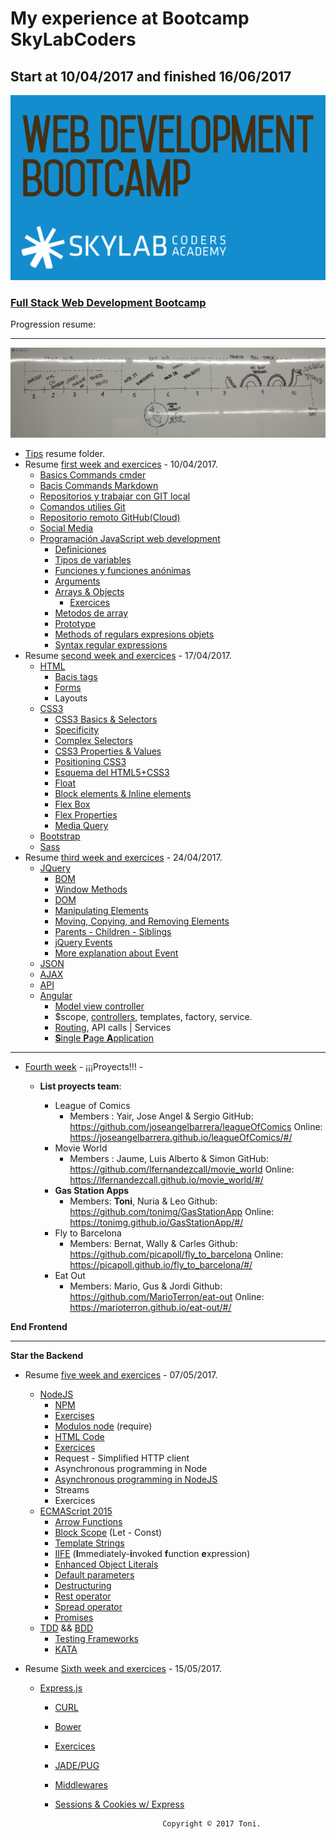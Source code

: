 
# My experience at Bootcamp SkyLabCoders

## Start at 10/04/2017 and finished 16/06/2017

![Bootcamp_logo.png](img/Bootcamp_logo.png)

### [Full Stack Web Development Bootcamp](https://skylabcoders.github.io/bootcamp-abril2017/)

Progression resume:

---

![timeline](img/timeline.png)

-   [Tips](https://github.com/tonimg/Course/blob/master/Tips/tips.md#tips) resume folder.
-   Resume [first week and exercices](https://github.com/tonimg/Course/blob/master/Frontend/Frontend/01%20Semana/Readme%2010.04.md) - 10/04/2017.
    +   [Basics Commands cmder](https://github.com/tonimg/Course/blob/master/Frontend/01%20Semana/Readme%2010.04.md#basics-commands-cmdercommands-httpblikergithubiocmder)
    +   [Bacis Commands Markdown](https://github.com/tonimg/Course/blob/master/Frontend/01%20Semana/Readme%2010.04.md#bacis-commands-markdown)
    +   [Repositorios y trabajar con GIT local](https://github.com/tonimg/Course/blob/master/Frontend/01%20Semana/Readme%2010.04.md#repositorios-y-trabajar-con-git-local)
    +   [Comandos utilies Git](https://github.com/tonimg/Course/blob/master/Frontend/01%20Semana/Readme%2010.04.md#comandos-utilies-git)
    +   [Repositorio remoto GitHub(Cloud)](https://github.com/tonimg/Course/blob/master/Frontend/01%20Semana/Readme%2010.04.md#repositorio-remoto-github-en-la-nube) 
    +   [Social Media](https://github.com/tonimg/Course/blob/master/Frontend/01%20Semana/Readme%2011.04.md#social-media)
    +   [Programación JavaScript web development](https://github.com/tonimg/Course/blob/master/Frontend/01%20Semana/Readme%2011.04.md#programación-js-web-development)
        *   [Definiciones](https://github.com/tonimg/Course/blob/master/Frontend/01%20Semana/Readme%2011.04.md#definiciones)
        *   [Tipos de variables](https://github.com/tonimg/Course/blob/master/Frontend/01%20Semana/Readme%2011.04.md#tipos-de-variables)
        *   [Funciones y funciones anónimas](https://github.com/tonimg/Course/blob/master/Frontend/01%20Semana/Readme%2012.04.md#funciones-y-funciones-anónimas)
        *   [Arguments](https://github.com/tonimg/Course/blob/master/Frontend/01%20Semana/Readme%2012.04.md#argument)
        *   [Arrays & Objects](https://github.com/tonimg/Course/blob/master/Frontend/01%20Semana/Readme%2012.04.md#arrays--objects)
            -   [Exercices](https://github.com/tonimg/Course/blob/master/Frontend/01%20Semana/Readme%2013.04.md#practice)
        *   [Metodos de array](https://github.com/tonimg/Course/blob/master/Frontend/01%20Semana/Readme%2013.04.md#metodos-de-array-podemos-hacer)
        *   [Prototype](https://github.com/tonimg/Course/blob/master/Frontend/01%20Semana/Readme%2013.04.md#prototype)
        *   [Methods of regulars expresions objets](https://github.com/tonimg/Course/blob/master/Frontend/Frontend/Frontend/02%20Semana/Readme%2017.04.md#methods-of-the-regexp-objects)
        *   [Syntax regular expressions](https://github.com/tonimg/Course/blob/master/Frontend/Frontend/Frontend/02%20Semana/Readme%2017.04.md#syntax-regular-expression)
-   Resume [second week and exercices](https://github.com/tonimg/Course/tree/master/Frontend/02%20Semana) - 17/04/2017.
    +   [HTML](https://github.com/tonimg/Course/blob/master/Frontend/02%20Semana/Readme%2017.04.md#html)
        *   [Bacis tags](https://github.com/tonimg/Course/blob/master/Frontend/02%20Semana/Readme%2017.04.md#diferentes-tags-de-un-html-5)
        *   [Forms](https://github.com/tonimg/Course/blob/master/Frontend/02%20Semana/Readme%2017.04.md#creación-formularios)
        *   Layouts
    +   [CSS3](https://github.com/tonimg/Course/blob/master/Frontend/02%20Semana/Readme%2018.04.md#css3)
        *   [CSS3 Basics & Selectors](https://github.com/tonimg/Course/blob/master/Frontend/02%20Semana/Readme%2018.04.md#css3-basics--selectors)
        *   [Specificity](https://github.com/tonimg/Course/blob/master/Frontend/02%20Semana/Readme%2018.04.md#specificity)
        *   [Complex Selectors](https://github.com/tonimg/Course/blob/master/Frontend/02%20Semana/Readme%2018.04.md#complex-selectors)
        *   [CSS3 Properties & Values](https://github.com/tonimg/Course/blob/master/Frontend/02%20Semana/Readme%2018.04.md#css3-properties--values)
        *   [Positioning CSS3](https://github.com/tonimg/Course/blob/master/Frontend/02%20Semana/Readme%2018.04.md#css3-positioning)
        *   [Esquema del HTML5+CSS3](https://github.com/tonimg/Course/blob/master/Frontend/02%20Semana/Readme%2018.04.md#esquema-del-html5css3)
        *   [Float](https://github.com/tonimg/Course/blob/master/Frontend/02%20Semana/Readme%2018.04.md#float)
        *   [Block elements & Inline elements](https://github.com/tonimg/Course/blob/master/Frontend/02%20Semana/Readme%2019.04.md#block-elements-and-inline-elements)
        *   [Flex Box](https://github.com/tonimg/Course/blob/master/Frontend/02%20Semana/Readme%2019.04.md#flex-box)
        *   [Flex Properties](https://github.com/tonimg/Course/blob/master/Frontend/02%20Semana/Readme%2019.04.md#flex-property)
        *   [Media Query](https://github.com/tonimg/Course/blob/master/Frontend/02%20Semana/Readme%2019.04.md#css3-mediaquery)
    *   [Bootstrap](https://github.com/tonimg/Course/blob/master/Frontend/02%20Semana/Readme%2020.04.md)
    *   [Sass](https://github.com/tonimg/Course/blob/master/Frontend/02%20Semana/Readme%2021.04.md#sass)
-   Resume [third week and exercices](https://github.com/tonimg/Course/tree/master/Frontend/03%20Semana) - 24/04/2017.
    -  [JQuery](https://github.com/tonimg/Course/blob/master/Frontend/03%20Semana/Readme%2024.04.md#jquery)
        +  [BOM](https://github.com/tonimg/Course/blob/master/Frontend/03%20Semana/Readme%2024.04.md#bom)
        +  [Window Methods](https://github.com/tonimg/Course/blob/master/Frontend/03%20Semana/Readme%2024.04.md#window-methods)
        +  [DOM](https://github.com/tonimg/Course/blob/master/Frontend/03%20Semana/Readme%2024.04.md#dom)
        +  [Manipulating Elements](https://github.com/tonimg/Course/blob/master/Frontend/03%20Semana/Readme%2024.04.md#manipulating-elements)
        +  [Moving, Copying, and Removing Elements](https://github.com/tonimg/Course/blob/master/Frontend/03%20Semana/Readme%2024.04.md#moving-copying-and-removing-elements)
        +  [Parents - Children - Siblings](https://github.com/tonimg/Course/blob/master/Frontend/03%20Semana/Readme%2024.04.md#parents)
        +  [jQuery Events](https://github.com/tonimg/Course/blob/master/Frontend/03%20Semana/Readme%2025.04.md#jquery-events)
        +  [More explanation about Event](https://github.com/tonimg/Course/blob/master/Frontend/03%20Semana/Readme%2026.04.md#today-2604)
    -  [JSON](https://github.com/tonimg/Course/blob/master/Frontend/03%20Semana/Readme%2026.04.md#json)
    -  [AJAX](https://github.com/tonimg/Course/blob/master/Frontend/03%20Semana/Readme%2026.04.md#ajax)
    -  [API](https://github.com/tonimg/Course/blob/master/Frontend/03%20Semana/Readme%2026.04.md#api)
    -   [Angular](https://github.com/tonimg/Course/blob/master/Frontend/03%20Semana/Readme%2027.04.md#today-2704)
        +  [Model view controller](https://github.com/tonimg/Course/blob/master/Frontend/03%20Semana/Readme%2027.04.md#model-view-controller)
        +  $scope, [controllers](https://github.com/tonimg/Course/blob/master/Frontend/03%20Semana/Readme%2027.04.md#controler), templates, factory, service.
        +  [Routing](https://github.com/tonimg/Course/blob/master/Frontend/04%20Semana/Readme%2001.05.md#today-0105), API calls | Services
        +  [**S**ingle **P**age **A**pplication](https://github.com/tonimg/Course/blob/master/Frontend/03%20Semana/Readme%2028.04.md#spa)

----------------------------------------

-   [Fourth week](https://github.com/tonimg/Course/tree/master/Frontend/04%20Semana) - ¡¡¡Proyects!!! - 
    +   **List proyects team**: 
    
        +   League of Comics
            *   Members : Yair, Jose Angel & Sergio
GitHub: https://github.com/joseangelbarrera/leagueOfComics
Online: https://joseangelbarrera.github.io/leagueOfComics/#/
        +   Movie World
            *   Members : Jaume, Luis Alberto & Simon
GitHub: https://github.com/lfernandezcall/movie_world
Online: https://lfernandezcall.github.io/movie_world/#/
        +   **Gas Station Apps**
            *   Members: **Toni**, Nuria & Leo
Github: https://github.com/tonimg/GasStationApp
Online: https://tonimg.github.io/GasStationApp/#/
        +   Fly to Barcelona
            *   Members: Bernat, Wally & Carles
Github: https://github.com/picapoll/fly_to_barcelona
Online: https://picapoll.github.io/fly_to_barcelona/#/
        +   Eat Out
            *   Members: Mario, Gus & Jordi
Github: https://github.com/MarioTerron/eat-out
Online: https://marioterron.github.io/eat-out/#/

**End Frontend**

----------------

**Star the Backend**

-   Resume [five week and exercices](https://github.com/tonimg/Course/tree/master/Backend/05%20Semana) - 07/05/2017.
    +   [NodeJS](https://skylabcoders.github.io/bootcamp-abril2017/?full#207)
        *   [NPM](https://github.com/tonimg/Course/blob/master/Backend/05%20Semana/Readme%2008.05.md#npm)
        *   [Exercises](https://skylabcoders.github.io/bootcamp-abril2017/?full#213)
        *   [Modulos node](https://github.com/tonimg/Course/blob/master/Backend/05%20Semana/Readme%2009.05.md#modulos-node-require) (require)
        *   [HTML Code](https://github.com/tonimg/Course/blob/master/Backend/05%20Semana/Readme%2009.05.md#html-code)
        *   [Exercices](https://github.com/tonimg/Course/blob/master/Backend/05%20Semana/Readme%2009.05.md#exercices)
        *   Request - Simplified HTTP client  
        *   Asynchronous programming in Node
        *   [Asynchronous programming in NodeJS](https://github.com/tonimg/Course/blob/master/Backend/05%20Semana/Readme%2009.05.md#asynchronous-programming-in-node)
        *   Streams
        *   Exercices
    +   [ECMAScript 2015](https://github.com/tonimg/Course/blob/master/Backend/05%20Semana/Readme%2011.05.md#ecmascript-2015)
        *   [Arrow Functions](https://github.com/tonimg/Course/blob/master/Backend/05%20Semana/Readme%2011.05.md#arrow-functions)
        *   [Block Scope](https://github.com/tonimg/Course/blob/master/Backend/05%20Semana/Readme%2011.05.md#block-scope) (Let - Const)
        *   [Template Strings](https://github.com/tonimg/Course/blob/master/Backend/05%20Semana/Readme%2011.05.md#template-strings)
        *   [IIFE](https://github.com/tonimg/Course/blob/master/Backend/05%20Semana/Readme%2011.05.md#iife) (**I**mmediately-**i**nvoked **f**unction **e**xpression)
        *   [Enhanced Object Literals](https://github.com/tonimg/Course/blob/master/Backend/05%20Semana/Readme%2011.05.md#enhanced-object-literals)
        *   [Default parameters](https://github.com/tonimg/Course/blob/master/Backend/05%20Semana/Readme%2011.05.md#default-parameters)
        *   [Destructuring](https://github.com/tonimg/Course/blob/master/Backend/05%20Semana/Readme%2011.05.md#destructuring)
        *   [Rest operator](https://github.com/tonimg/Course/blob/master/Backend/05%20Semana/Readme%2011.05.md#rest-operator)
        *   [Spread operator](https://github.com/tonimg/Course/blob/master/Backend/05%20Semana/Readme%2011.05.md#spread-operator)
        *   [Promises](https://github.com/tonimg/Course/blob/master/Backend/05%20Semana/Readme%2012.05.md#promises)
    +   [TDD](https://github.com/tonimg/Course/blob/master/Backend/05%20Semana/Readme%2013.05.md#tdd) && [BDD](https://github.com/tonimg/Course/blob/master/Backend/05%20Semana/Readme%2013.05.md#bdd)
        *   [Testing Frameworks](https://github.com/tonimg/Course/blob/master/Backend/05%20Semana/Readme%2013.05.md#testing-frameworks)
        *   [KATA](https://github.com/tonimg/Course/blob/master/Backend/05%20Semana/Readme%2013.05.md#kata)

-   Resume [Sixth week and exercices](https://github.com/tonimg/Course/tree/master/Backend/06%20Semana) - 15/05/2017.
    +   [Express.js](https://github.com/tonimg/Course/blob/master/Backend/06%20Semana/Readme%2015.05.md#today-1505)
        +   [CURL](https://github.com/tonimg/Course/blob/master/Backend/06%20Semana/Readme%2015.05.md#curl)
        +   [Bower](https://github.com/tonimg/Course/blob/master/Backend/06%20Semana/Readme%2015.05.md#bower)
        +   [Exercices](https://github.com/tonimg/Course/blob/master/Backend/06%20Semana/Readme%2015.05.md#exercices)
        +   [JADE/PUG](https://github.com/tonimg/Course/blob/master/Backend/06%20Semana/Readme%2016.05.md#jade-or-pug-actually-name)
        +   [Middlewares](https://github.com/tonimg/Course/blob/master/Backend/06%20Semana/Readme%2017.05.md#middlewares)
        +   [Sessions & Cookies w/ Express](https://github.com/tonimg/Course/blob/master/Backend/06%20Semana/Readme%2017.05.md#sessions--cookies-w-express)







                                        Copyright © 2017 Toni.
